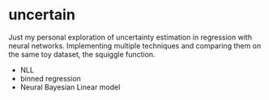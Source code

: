 # uncertain 
Just my personal exploration of uncertainty estimation in regression with neural networks.
Implementing multiple techniques and comparing them on the same toy dataset, the squiggle function.
* NLL
* binned regression
* Neural Bayesian Linear model